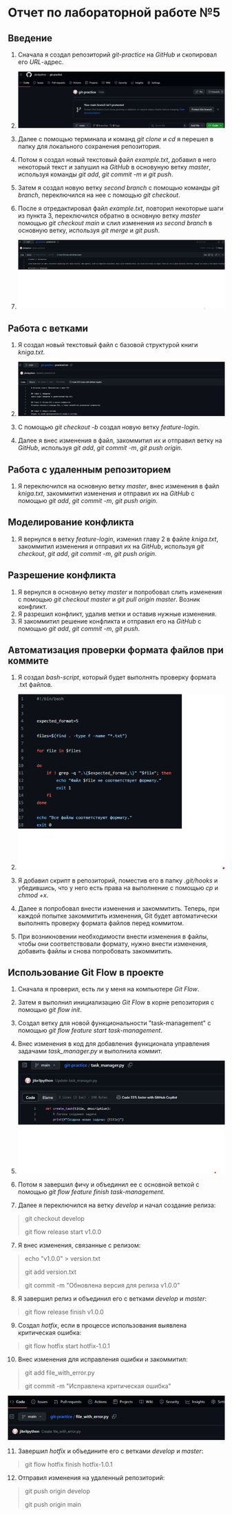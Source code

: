 # Отчет по лабораторной работе №5
## Введение
1. Сначала я создал репозиторий _git-practice_ на _GitHub_ и скопировал его _URL_-адрес.
2. 
    ![1.png](Assets/J1.png)
   
4. Далее с помощью терминала и команд _git clone_ и _cd_ я перешел в папку для локального сохранения репозитория.
5. Потом я создал новый текстовый файл _example.txt_, добавил в него некоторый текст и запушил на _GitHub_ в основуную ветку _master_, используя команды _git add_, _git commit -m_ и _git push_.
6. Затем я создал новую ветку _second branch_ с помощью команды _git branch_, переключился на нее с помощью _git checkout_.
7. После я отредактировал файл _example.txt_, повторил некоторые шаги из пункта 3, переключился обратно в основную ветку _master_ помощью _git checkout main_ и слил изменения из _second branch_ в основную ветку, используя _git merge_ и _git push_.
8. 
    ![1.2](Assets/J2.png)
   
## Работа с ветками
1. Я создал новый текстовый файл с базовой структурой книги _kniga.txt_.
2. 
    ![2.png](Assets/J3.png)
   
4. С помощью _git checkout -b_ создал новую ветку _feature-login_.
5. Далее я внес изменения в файл, закоммитил их и отправил ветку на _GitHub_, используя _git add_, _git commit -m_, _git push origin_.
## Работа с удаленным репозиторием
1. Я переключился на основную ветку _master_, внес изменения в файл _kniga.txt_, закоммитил изменения и отправил их на _GitHub_ с помощью _git add_, _git commit -m_, _git push origin_.
## Моделирование конфликта
1. Я вернулся в ветку _feature-login_, изменил главу 2 в файле _kniga.txt_, закоммитил изменения и отправил их на _GitHub_, используя _git checkout_, _git add_, _git commit -m_, _git push origin_.
## Разрешение конфликта
1. Я вернулся в основную ветку _master_ и попробовал слить изменения с помощью _git checkout master_ и _git pull origin master_. Возник конфликт.
2. Я разрешил конфликт, удалив метки и оставив нужные изменения.
3. Я закоммитил решение конфликта и отправил его на _GitHub_ с помощью _git add_, _git commit -m_, _git push_.
## Автоматизация проверки формата файлов при коммите
1. Я создал _bash-script_, который будет выполнять проверку формата .txt файлов.
2. 
    ![3.png](Assets/J4.png)
   
4. Я добавил скрипт в репозиторий, поместив его в папку _.git/hooks_ и убедившись, что у него есть права на выполнение с помощью _cp_ и _chmod +x_.
5. Далее я попробовал внести изменения и закоммитить. Теперь, при каждой попытке закоммитить изменения, Git будет автоматически выполнять проверку формата файлов перед коммитом.
6. При возникновении необходимости внести изменения в файлы, чтобы они соответствовали формату, нужно внести изменения, добавить файлы и снова попробовать закоммитить.
## Использование Git Flow в проекте
1. Сначала я проверил, есть ли у меня на компьютере _Git Flow_.
2. Затем я выполнил инициализацию _Git Flow_ в корне репозитория с помощью _git flow init_.
3. Создал ветку для новой функциональности "task-management" с помощью _git flow feature start task-management_.
4. Внес изменения в код для добавления функционала управления задачами _task_manager.py_ и выполнила коммит.
5. 
    ![4.png](Assets/J5.png)
   
7. Потом я завершил фичу и объединил ее с основной веткой с помощью _git flow feature finish task-management_.
8. Далее я переключился на ветку _develop_ и начал создание релиза:
> git checkout develop
> 
> git flow release start v1.0.0
7. Я внес изменения, связанные с релизом:
> echo "v1.0.0" > version.txt
> 
> git add version.txt
> 
> git commit -m "Обновлена версия для релиза v1.0.0"
8. Я завершил релиз и объединил его с ветками _develop_ и _master_:
> git flow release finish v1.0.0
9. Создал _hotfix_, если в процессе использования выявлена критическая ошибка:
> git flow hotfix start hotfix-1.0.1
10. Внес изменения для исправления ошибки и закоммитил:
> git add file_with_error.py
> 
> git commit -m "Исправлена критическая ошибка"
    
![6.png](Assets/J6.png)

11. Завершил _hotfix_ и объедините его с ветками _develop_ и _master_:
> git flow hotfix finish hotfix-1.0.1
12. Отправил изменения на удаленный репозиторий:
> git push origin develop
> 
> git push origin main
